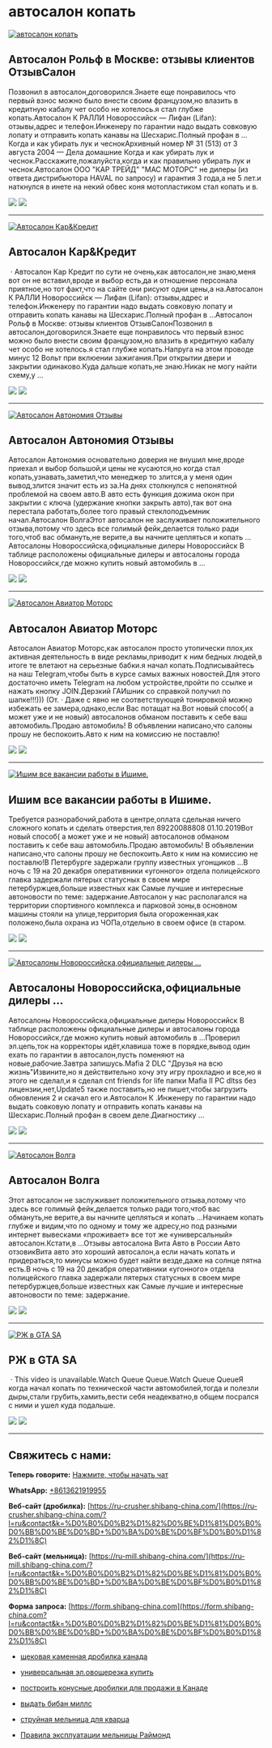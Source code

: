 # автосалон копать

<a href="https://swt.shibang-china.com/?l=ru&img&k=%D0%B0%D0%B2%D1%82%D0%BE%D1%81%D0%B0%D0%BB%D0%BE%D0%BD+%D0%BA%D0%BE%D0%BF%D0%B0%D1%82%D1%8C" target="_blank">![автосалон копать](http://static.shibang-china.com/all-800x300/326.jpg)</a>

## Автосалон Рольф в Москве: отзывы клиентов ОтзывСалон
Позвонил в автосалон,договорился.Знаете еще понравилось что первый взнос можно было внести своим французом,но влазить в кредитную кабалу чет особо не хотелось.я стал глубже копать.Автосалон К РАЛЛИ Новороссийск — Лифан (Lifan): отзывы,адрес и телефон.Инженеру по гарантии надо выдать совковую лопату и отправить копать канавы на Шесхарис.Полный профан в …Когда и как убирать лук и чеснокАрхивный номер № 31 (513) от 3 августа 2004 — Дела домашние Когда и как убирать лук и чеснок.Расскажите,пожалуйста,когда и как правильно убирать лук и чеснок.Автосалон ООО &quot;КАР ТРЕЙД&quot; &quot;МАС МОТОРС&quot; не дилеры (из ответа дистрибьютора HAVAL по запросу) и гарантия 3 года,а не 5 лет.и наткнулся в инете на некий обвес коня мотопластиком стал копать и в.


<a href="https://whatsapp.shibangsoft.com/WhatsApp.php" target="_blank" title="WhatsApp">![](http://static.shibang-china.com/icon/whatsapp.png)</a> <a href="https://swt.shibang-china.com/?l=ru&icon&k=%D0%B0%D0%B2%D1%82%D0%BE%D1%81%D0%B0%D0%BB%D0%BE%D0%BD+%D0%BA%D0%BE%D0%BF%D0%B0%D1%82%D1%8C" target="_blank">![](http://static.shibang-china.com/icon/chat-ru.png)</a>

---

<a href="https://swt.shibang-china.com/?l=ru&img&k=%D0%B0%D0%B2%D1%82%D0%BE%D1%81%D0%B0%D0%BB%D0%BE%D0%BD+%D0%BA%D0%BE%D0%BF%D0%B0%D1%82%D1%8C" target="_blank">![Автосалон Кар&amp;Кредит](http://static.shibang-china.com/all-800x300/1080.jpg)</a>

## Автосалон Кар&amp;Кредит
&nbsp;&#0183;&#32;Автосалон Кар Кредит по сути не очень,как автосалон,не знаю,меня вот он не вставил,вроде и выбор есть,да и отношение персонала приятное,но тот факт,что на сайте они рисуют одни цены,а на.Автосалон К РАЛЛИ Новороссийск — Лифан (Lifan): отзывы,адрес и телефон.Инженеру по гарантии надо выдать совковую лопату и отправить копать канавы на Шесхарис.Полный профан в …Автосалон Рольф в Москве: отзывы клиентов ОтзывСалонПозвонил в автосалон,договорился.Знаете еще понравилось что первый взнос можно было внести своим французом,но влазить в кредитную кабалу чет особо не хотелось.я стал глубже копать.Напруга на этом проводе минус 12 Вольт при вклюении зажигания.При открытии двери и закрытии одинаково.Куда дальше копать,не знаю.Никак не могу найти схему,у …


<a href="https://whatsapp.shibangsoft.com/WhatsApp.php" target="_blank" title="WhatsApp">![](http://static.shibang-china.com/icon/whatsapp.png)</a> <a href="https://swt.shibang-china.com/?l=ru&icon&k=%D0%B0%D0%B2%D1%82%D0%BE%D1%81%D0%B0%D0%BB%D0%BE%D0%BD+%D0%BA%D0%BE%D0%BF%D0%B0%D1%82%D1%8C" target="_blank">![](http://static.shibang-china.com/icon/chat-ru.png)</a>

---

<a href="https://swt.shibang-china.com/?l=ru&img&k=%D0%B0%D0%B2%D1%82%D0%BE%D1%81%D0%B0%D0%BB%D0%BE%D0%BD+%D0%BA%D0%BE%D0%BF%D0%B0%D1%82%D1%8C" target="_blank">![Автосалон Автономия Отзывы](http://static.shibang-china.com/all-800x300/60.jpg)</a>

## Автосалон Автономия Отзывы
Автосалон Автономия основательно доверия не внушил мне,вроде приехал и выбор большой,и цены не кусаются,но когда стал копать,узнавать,заметил,что менеджер то злится,а у меня один вывод,злится значит есть из за.На днях столкнулся с непонятной проблемой на своем авто.В авто есть функция дожима окон при закрытии с ключа (удержание кнопки закрыть авто),так вот она перестала работать,более того правый стеклоподъемник начал.Автосалон ВолгаЭтот автосалон не заслуживает положительного отзыва,потому что здесь все голимый фейк,делается только ради того,чтоб вас обмануть,не верите,а вы начните цепляться и копать …Автосалоны Новороссийска,официальные дилеры Новороссийск В таблице расположены официальные дилеры и автосалоны города Новороссийск,где можно купить новый автомобиль в …


<a href="https://whatsapp.shibangsoft.com/WhatsApp.php" target="_blank" title="WhatsApp">![](http://static.shibang-china.com/icon/whatsapp.png)</a> <a href="https://swt.shibang-china.com/?l=ru&icon&k=%D0%B0%D0%B2%D1%82%D0%BE%D1%81%D0%B0%D0%BB%D0%BE%D0%BD+%D0%BA%D0%BE%D0%BF%D0%B0%D1%82%D1%8C" target="_blank">![](http://static.shibang-china.com/icon/chat-ru.png)</a>

---

<a href="https://swt.shibang-china.com/?l=ru&img&k=%D0%B0%D0%B2%D1%82%D0%BE%D1%81%D0%B0%D0%BB%D0%BE%D0%BD+%D0%BA%D0%BE%D0%BF%D0%B0%D1%82%D1%8C" target="_blank">![Автосалон Авиатор Моторс](http://static.shibang-china.com/all-800x300/779.jpg)</a>

## Автосалон Авиатор Моторс
Автосалон Авиатор Моторс,как автосалон просто утопически плох,их активная деятельность в виде рекламы,приводит к ним бедных людей,в итоге те влетают на серьезные бабки.я начал копать.Подписывайтесь на наш Telegram,чтобы быть в курсе самых важных новостей.Для этого достаточно иметь Telegram на любом устройстве,пройти по ссылке и нажать кнопку JOIN.Дерзкий ГАИшник со справкой получил по шапке!!!))) (От.&nbsp;&#0183;&#32;Даже с явно не соответствующей тонировкой можно избежать ее замера,однако,если Вас потащат на.Вот новый способ( а может уже и не новый) автосалонов обманом поставить к себе ваш автомобиль.Продаю автомобиль! В объявлении написано,что салоны прошу не беспокоить.Авто к ним на комиссию не поставлю!


<a href="https://whatsapp.shibangsoft.com/WhatsApp.php" target="_blank" title="WhatsApp">![](http://static.shibang-china.com/icon/whatsapp.png)</a> <a href="https://swt.shibang-china.com/?l=ru&icon&k=%D0%B0%D0%B2%D1%82%D0%BE%D1%81%D0%B0%D0%BB%D0%BE%D0%BD+%D0%BA%D0%BE%D0%BF%D0%B0%D1%82%D1%8C" target="_blank">![](http://static.shibang-china.com/icon/chat-ru.png)</a>

---

<a href="https://swt.shibang-china.com/?l=ru&img&k=%D0%B0%D0%B2%D1%82%D0%BE%D1%81%D0%B0%D0%BB%D0%BE%D0%BD+%D0%BA%D0%BE%D0%BF%D0%B0%D1%82%D1%8C" target="_blank">![Ишим все вакансии работы в Ишиме.](http://static.shibang-china.com/all-800x300/1064.jpg)</a>

## Ишим все вакансии работы в Ишиме.
Требуется разнорабочий,работа в центре,оплата сдельная ничего сложного копать и сделать отверстия,тел 89220088808 01.10.2019Вот новый способ( а может уже и не новый) автосалонов обманом поставить к себе ваш автомобиль.Продаю автомобиль! В объявлении написано,что салоны прошу не беспокоить.Авто к ним на комиссию не поставлю!В Петербурге задержали группу известных угонщиков …В ночь с 19 на 20 декабря оперативники &#171;угонного&#187; отдела полицейского главка задержали пятерых статусных в своем мире петербуржцев,больше известных как Самые лучшие и интересные автоновости по теме: задержание.Автосалон у нас располагался на территории спортивного комплекса и парковой зоны,в основном машины стояли на улице,территория была огороженная,как положено,была охрана из ЧОПа,отдельно в своем офисе (в старом.


<a href="https://whatsapp.shibangsoft.com/WhatsApp.php" target="_blank" title="WhatsApp">![](http://static.shibang-china.com/icon/whatsapp.png)</a> <a href="https://swt.shibang-china.com/?l=ru&icon&k=%D0%B0%D0%B2%D1%82%D0%BE%D1%81%D0%B0%D0%BB%D0%BE%D0%BD+%D0%BA%D0%BE%D0%BF%D0%B0%D1%82%D1%8C" target="_blank">![](http://static.shibang-china.com/icon/chat-ru.png)</a>

---

<a href="https://swt.shibang-china.com/?l=ru&img&k=%D0%B0%D0%B2%D1%82%D0%BE%D1%81%D0%B0%D0%BB%D0%BE%D0%BD+%D0%BA%D0%BE%D0%BF%D0%B0%D1%82%D1%8C" target="_blank">![Автосалоны Новороссийска,официальные дилеры …](http://static.shibang-china.com/all-800x300/780.jpg)</a>

## Автосалоны Новороссийска,официальные дилеры …
Автосалоны Новороссийска,официальные дилеры Новороссийск В таблице расположены официальные дилеры и автосалоны города Новороссийск,где можно купить новый автомобиль в …Проверил эл.цепь,ток на корректоры идёт,клавиша тоже в порядке,вывод один ехать по гарантии в автосалон,пусть поменяют на новые,рабочие.Завтра запишусь.Mafia 2 DLC &quot;Друзья на всю жизнь&quot;Извините,но я действительно хочу эту игру прохладно и все,но я этого не сделал,и я сделал cnt friends for life папки Mafia II PC dltss без лицензии,нет,Update5 также поставить,но не пишет,чтобы загрузить обновления 2 и скачал его и.Автосалон К .Инженеру по гарантии надо выдать совковую лопату и отправить копать канавы на Шесхарис.Полный профан в своем деле.Диагностику …


<a href="https://whatsapp.shibangsoft.com/WhatsApp.php" target="_blank" title="WhatsApp">![](http://static.shibang-china.com/icon/whatsapp.png)</a> <a href="https://swt.shibang-china.com/?l=ru&icon&k=%D0%B0%D0%B2%D1%82%D0%BE%D1%81%D0%B0%D0%BB%D0%BE%D0%BD+%D0%BA%D0%BE%D0%BF%D0%B0%D1%82%D1%8C" target="_blank">![](http://static.shibang-china.com/icon/chat-ru.png)</a>

---

<a href="https://swt.shibang-china.com/?l=ru&img&k=%D0%B0%D0%B2%D1%82%D0%BE%D1%81%D0%B0%D0%BB%D0%BE%D0%BD+%D0%BA%D0%BE%D0%BF%D0%B0%D1%82%D1%8C" target="_blank">![Автосалон Волга](http://static.shibang-china.com/all-800x300/444.jpg)</a>

## Автосалон Волга
Этот автосалон не заслуживает положительного отзыва,потому что здесь все голимый фейк,делается только ради того,чтоб вас обмануть,не верите,а вы начните цепляться и копать …Начинаем копать глубже и видим,что по одному и тому же адресу,но под разными интернет вывесками &#171;проживает&#187; все тот же &#171;универсальный&#187; автосалон.Кстати,в …Отзывы автосалона Вита Авто в России Авто отзовикВита авто это хороший автосалон,а если начать копать и придераться,то минусы можно будет найти везде,даже на солнце пятна есть.В ночь с 19 на 20 декабря оперативники &#171;угонного&#187; отдела полицейского главка задержали пятерых статусных в своем мире петербуржцев,больше известных как Самые лучшие и интересные автоновости по теме: задержание.


<a href="https://whatsapp.shibangsoft.com/WhatsApp.php" target="_blank" title="WhatsApp">![](http://static.shibang-china.com/icon/whatsapp.png)</a> <a href="https://swt.shibang-china.com/?l=ru&icon&k=%D0%B0%D0%B2%D1%82%D0%BE%D1%81%D0%B0%D0%BB%D0%BE%D0%BD+%D0%BA%D0%BE%D0%BF%D0%B0%D1%82%D1%8C" target="_blank">![](http://static.shibang-china.com/icon/chat-ru.png)</a>

---

<a href="https://swt.shibang-china.com/?l=ru&img&k=%D0%B0%D0%B2%D1%82%D0%BE%D1%81%D0%B0%D0%BB%D0%BE%D0%BD+%D0%BA%D0%BE%D0%BF%D0%B0%D1%82%D1%8C" target="_blank">![РЖ в GTA SA](http://static.shibang-china.com/all-800x300/1509.jpg)</a>

## РЖ в GTA SA
&nbsp;&#0183;&#32;This video is unavailable.Watch Queue Queue.Watch Queue QueueЯ когда начал копать по технической части автомобилей,тогда и полезли дыры,стали грубить,хамить,вести себя неадекватно,в общем посрался с ними и ушел куда подальше.

<a href="https://whatsapp.shibangsoft.com/WhatsApp.php" target="_blank" title="WhatsApp">![](http://static.shibang-china.com/icon/whatsapp.png)</a> <a href="https://swt.shibang-china.com/?l=ru&icon&k=%D0%B0%D0%B2%D1%82%D0%BE%D1%81%D0%B0%D0%BB%D0%BE%D0%BD+%D0%BA%D0%BE%D0%BF%D0%B0%D1%82%D1%8C" target="_blank">![](http://static.shibang-china.com/icon/chat-ru.png)</a>

---
## Свяжитесь с нами:

**Теперь говорите:** [Нажмите, чтобы начать чат](https://swt.shibang-china.com?l=ru&contact&k=%D0%B0%D0%B2%D1%82%D0%BE%D1%81%D0%B0%D0%BB%D0%BE%D0%BD+%D0%BA%D0%BE%D0%BF%D0%B0%D1%82%D1%8C)

**WhatsApp:**  [+8613621919955](https://whatsapp.shibangsoft.com/WhatsApp.php)

**Веб-сайт (дробилка):** [https://ru-crusher.shibang-china.com/](https://ru-crusher.shibang-china.com/?l=ru&contact&k=%D0%B0%D0%B2%D1%82%D0%BE%D1%81%D0%B0%D0%BB%D0%BE%D0%BD+%D0%BA%D0%BE%D0%BF%D0%B0%D1%82%D1%8C)

**Веб-сайт (мельница):** [https://ru-mill.shibang-china.com/](https://ru-mill.shibang-china.com/?l=ru&contact&k=%D0%B0%D0%B2%D1%82%D0%BE%D1%81%D0%B0%D0%BB%D0%BE%D0%BD+%D0%BA%D0%BE%D0%BF%D0%B0%D1%82%D1%8C)

**Форма запроса:** [https://form.shibang-china.com](https://form.shibang-china.com?l=ru&contact&k=%D0%B0%D0%B2%D1%82%D0%BE%D1%81%D0%B0%D0%BB%D0%BE%D0%BD+%D0%BA%D0%BE%D0%BF%D0%B0%D1%82%D1%8C)

* [щековая каменная дробилка канада](../118/%D1%89%D0%B5%D0%BA%D0%BE%D0%B2%D0%B0%D1%8F%20%D0%BA%D0%B0%D0%BC%D0%B5%D0%BD%D0%BD%D0%B0%D1%8F%20%D0%B4%D1%80%D0%BE%D0%B1%D0%B8%D0%BB%D0%BA%D0%B0%20%D0%BA%D0%B0%D0%BD%D0%B0%D0%B4%D0%B0.md)

* [универсальная эл.овощерезка купить](../106/%D1%83%D0%BD%D0%B8%D0%B2%D0%B5%D1%80%D1%81%D0%B0%D0%BB%D1%8C%D0%BD%D0%B0%D1%8F%20%D1%8D%D0%BB.%D0%BE%D0%B2%D0%BE%D1%89%D0%B5%D1%80%D0%B5%D0%B7%D0%BA%D0%B0%20%D0%BA%D1%83%D0%BF%D0%B8%D1%82%D1%8C.md)

* [построить конусные дробилки для продажи в Канаде](../120/%D0%BF%D0%BE%D1%81%D1%82%D1%80%D0%BE%D0%B8%D1%82%D1%8C%20%D0%BA%D0%BE%D0%BD%D1%83%D1%81%D0%BD%D1%8B%D0%B5%20%D0%B4%D1%80%D0%BE%D0%B1%D0%B8%D0%BB%D0%BA%D0%B8%20%D0%B4%D0%BB%D1%8F%20%D0%BF%D1%80%D0%BE%D0%B4%D0%B0%D0%B6%D0%B8%20%D0%B2%20%D0%9A%D0%B0%D0%BD%D0%B0%D0%B4%D0%B5.md)

* [выдать бибан миллс](../109/%D0%B2%D1%8B%D0%B4%D0%B0%D1%82%D1%8C%20%D0%B1%D0%B8%D0%B1%D0%B0%D0%BD%20%D0%BC%D0%B8%D0%BB%D0%BB%D1%81.md)

* [струйная мельница для кварца](../111/%D1%81%D1%82%D1%80%D1%83%D0%B9%D0%BD%D0%B0%D1%8F%20%D0%BC%D0%B5%D0%BB%D1%8C%D0%BD%D0%B8%D1%86%D0%B0%20%D0%B4%D0%BB%D1%8F%20%D0%BA%D0%B2%D0%B0%D1%80%D1%86%D0%B0.md)

* [Правила эксплуатации мельницы Раймонд](../117/%D0%9F%D1%80%D0%B0%D0%B2%D0%B8%D0%BB%D0%B0%20%D1%8D%D0%BA%D1%81%D0%BF%D0%BB%D1%83%D0%B0%D1%82%D0%B0%D1%86%D0%B8%D0%B8%20%D0%BC%D0%B5%D0%BB%D1%8C%D0%BD%D0%B8%D1%86%D1%8B%20%D0%A0%D0%B0%D0%B9%D0%BC%D0%BE%D0%BD%D0%B4.md)